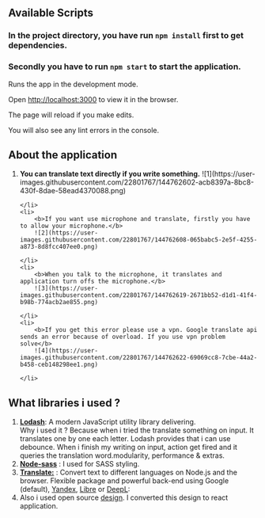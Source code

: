 ## Available Scripts
### In the project directory, you have run  `npm install` first to get dependencies.
### Secondly you have to run `npm start` to start the application.

Runs the app in the development mode.

Open [http://localhost:3000](http://localhost:3000) to view it in the browser.

  

The page will reload if you make edits.

You will also see any lint errors in the console.

## About the application
<ol>
	<li>
		<b>You can translate text directly if you write something.</b>
		![1](https://user-images.githubusercontent.com/22801767/144762602-acb8397a-8bc8-430f-8dae-58ead4370088.png)

	</li>
	<li>
		<b>If you want use microphone and translate, firstly you have to allow your microphone.</b>
		![2](https://user-images.githubusercontent.com/22801767/144762608-065babc5-2e5f-4255-a873-8d8fcc407ee0.png)

	</li>
	<li>
		<b>When you talk to the microphone, it translates and application turn offs the microphone.</b>
		![3](https://user-images.githubusercontent.com/22801767/144762619-2671bb52-d1d1-41f4-b98b-774acb2ae855.png)

	</li>
	<li>
		<b>If you get this error please use a vpn. Google translate api sends an error because of overload. If you use vpn problem solve</b>
		![4](https://user-images.githubusercontent.com/22801767/144762622-69069cc8-7cbe-44a2-b458-ceb148298ee1.png)

	</li>
</ol>

## What libraries i used ?
1. <b><a href="https://lodash.com/">Lodash</a></b>:  A modern JavaScript utility library delivering.<br> Why i used it ? Because when i tried the translate something on input. It translates one by one each letter.
Lodash provides that i can use debounce. When i finish my writing on input, action get fired and it queries the translation word.modularity, performance & extras.
2. <b><a href="https://www.npmjs.com/package/node-sass">Node-sass</a></b> : I used for SASS styling.
3.  <b><a href="https://www.npmjs.com/package/translate">Translate:</a></b> : Convert text to different languages on Node.js and the browser. Flexible package and powerful back-end using Google (default), [Yandex](https://translate.yandex.com/), [Libre](https://libretranslate.com/) or [DeepL](https://www.deepl.com/en/translator):
4. Also i used open source <a href="https://codepen.io/ochi/pen/apgxBd">design</a>. I converted this design to react application.
	






  

